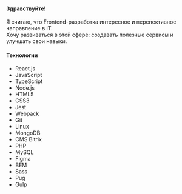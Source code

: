 #### Здравствуйте!

Я считаю, что Frontend-разработка интересное и перспективное направление в IT.  
Хочу развиваться в этой сфере: создавать полезные сервисы и улучшать свои навыки.

#### Технологии

- React.js
- JavaScript
- TypeScript
- Node.js
- HTML5
- CSS3
- Jest
- Webpack
- Git
- Linux
- MongoDB
- CMS Bitrix
- PHP
- MySQL
- Figma
- BEM
- Sass
- Pug
- Gulp
